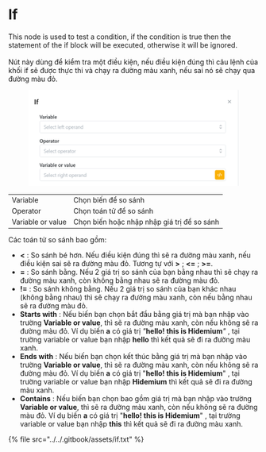 # If

This node is used to test a condition, if the condition is true then the statement of the if block will be executed, otherwise it will be ignored.\
\
Nút này dùng để kiểm tra một điều kiện, nếu điều kiện đúng thì câu lệnh của khối if sẽ được thực thi và chạy ra đường màu xanh, nếu sai nó sẽ chạy qua đường màu đỏ.

<figure><img src="../../.gitbook/assets/image (5) (1) (1) (1) (1) (1) (1) (1).png" alt=""><figcaption></figcaption></figure>

|                   |                                             |
| ----------------- | ------------------------------------------- |
| Variable          | Chọn biến để so sánh                        |
| Operator          | Chọn toán tử để so sánh                     |
| Variable or value | Chọn biến hoặc nhập nhập giá trị để so sánh |

Các toán tử so sánh bao gồm:&#x20;

* **<** : So sánh bé hơn. Nếu điều kiện đúng thì sẽ ra đường màu xanh, nếu điều kiện sai sẽ ra đường màu đỏ. Tương tự với **>** ; **<=** ; **>=**.
* **=** : So sánh bằng. Nếu 2 giá trị so sánh của bạn bằng nhau thì sẽ chạy ra đường màu xanh, còn không bằng nhau sẽ ra đường màu đỏ.
* **!=** : So sánh không bằng. Nếu 2 giá trị so sánh của bạn khác nhau (không bằng nhau) thì sẽ chạy ra đường màu xanh, còn nếu bằng nhau sẽ ra đường màu đỏ.
* **Starts with** : Nếu biến bạn chọn bắt đầu bằng giá trị mà bạn nhập vào trường **Variable or value**, thì sẽ ra đường màu xanh, còn nếu không sẽ ra đường màu đỏ. Ví dụ biến **a** có giá trị  _"_**hello! this is Hidemium**_"_ , tại trường variable or value bạn nhập **hello** thì kết quả sẽ đi ra đường màu xanh.
* **Ends with** : Nếu biến bạn chọn kết thúc bằng giá trị mà bạn nhập vào trường **Variable or value**, thì sẽ ra đường màu xanh, còn nếu không sẽ ra đường màu đỏ. Ví dụ biến **a** có giá trị  "**hello! this is Hidemium**" , tại trường variable or value bạn nhập **Hidemium** thì kết quả sẽ đi ra đường màu xanh.
* **Contains** : Nếu biến bạn chọn bao gồm giá trị mà bạn nhập vào trường **Variable or value**, thì sẽ ra đường màu xanh, còn nếu không sẽ ra đường màu đỏ. Ví dụ biến **a** có giá trị  "**hello! this is Hidemium**" , tại trường variable or value bạn nhập **this** thì kết quả sẽ đi ra đường màu xanh.

{% file src="../../.gitbook/assets/if.txt" %}
